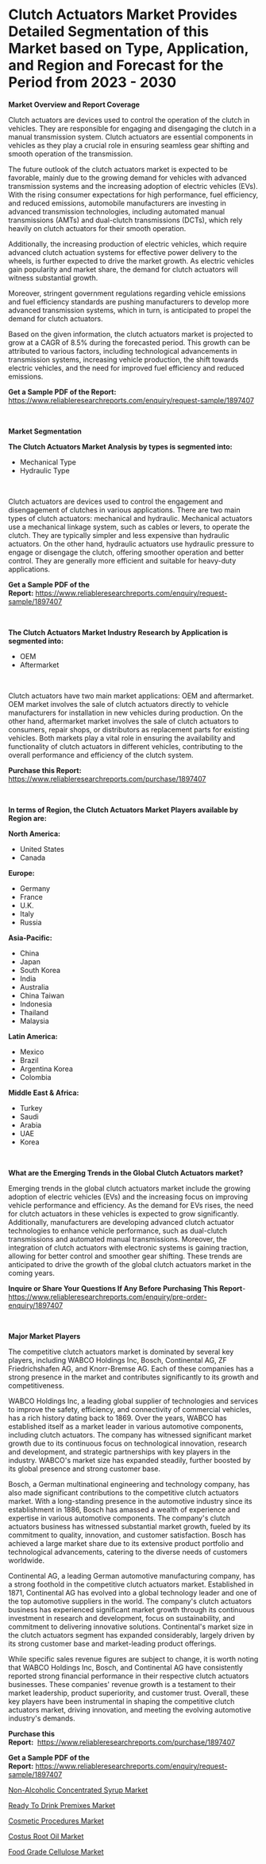 <p><h1>Clutch Actuators Market Provides Detailed Segmentation of this Market based on Type, Application, and Region and Forecast for the Period from 2023 - 2030</h1></p><p><strong>Market Overview and Report Coverage</strong></p>
<p><p>Clutch actuators are devices used to control the operation of the clutch in vehicles. They are responsible for engaging and disengaging the clutch in a manual transmission system. Clutch actuators are essential components in vehicles as they play a crucial role in ensuring seamless gear shifting and smooth operation of the transmission.</p><p>The future outlook of the clutch actuators market is expected to be favorable, mainly due to the growing demand for vehicles with advanced transmission systems and the increasing adoption of electric vehicles (EVs). With the rising consumer expectations for high performance, fuel efficiency, and reduced emissions, automobile manufacturers are investing in advanced transmission technologies, including automated manual transmissions (AMTs) and dual-clutch transmissions (DCTs), which rely heavily on clutch actuators for their smooth operation.</p><p>Additionally, the increasing production of electric vehicles, which require advanced clutch actuation systems for effective power delivery to the wheels, is further expected to drive the market growth. As electric vehicles gain popularity and market share, the demand for clutch actuators will witness substantial growth.</p><p>Moreover, stringent government regulations regarding vehicle emissions and fuel efficiency standards are pushing manufacturers to develop more advanced transmission systems, which in turn, is anticipated to propel the demand for clutch actuators.</p><p>Based on the given information, the clutch actuators market is projected to grow at a CAGR of 8.5% during the forecasted period. This growth can be attributed to various factors, including technological advancements in transmission systems, increasing vehicle production, the shift towards electric vehicles, and the need for improved fuel efficiency and reduced emissions.</p></p>
<p><strong>Get a Sample PDF of the Report:</strong> <a href="https://www.reliableresearchreports.com/enquiry/request-sample/1897407">https://www.reliableresearchreports.com/enquiry/request-sample/1897407</a></p>
<p>&nbsp;</p>
<p><strong>Market Segmentation</strong></p>
<p><strong>The Clutch Actuators Market Analysis by types is segmented into:</strong></p>
<p><ul><li>Mechanical Type</li><li>Hydraulic Type</li></ul></p>
<p>&nbsp;</p>
<p><p>Clutch actuators are devices used to control the engagement and disengagement of clutches in various applications. There are two main types of clutch actuators: mechanical and hydraulic. Mechanical actuators use a mechanical linkage system, such as cables or levers, to operate the clutch. They are typically simpler and less expensive than hydraulic actuators. On the other hand, hydraulic actuators use hydraulic pressure to engage or disengage the clutch, offering smoother operation and better control. They are generally more efficient and suitable for heavy-duty applications.</p></p>
<p><strong>Get a Sample PDF of the Report:</strong>&nbsp;<a href="https://www.reliableresearchreports.com/enquiry/request-sample/1897407">https://www.reliableresearchreports.com/enquiry/request-sample/1897407</a></p>
<p>&nbsp;</p>
<p><strong>The Clutch Actuators Market Industry Research by Application is segmented into:</strong></p>
<p><ul><li>OEM</li><li>Aftermarket</li></ul></p>
<p>&nbsp;</p>
<p><p>Clutch actuators have two main market applications: OEM and aftermarket. OEM market involves the sale of clutch actuators directly to vehicle manufacturers for installation in new vehicles during production. On the other hand, aftermarket market involves the sale of clutch actuators to consumers, repair shops, or distributors as replacement parts for existing vehicles. Both markets play a vital role in ensuring the availability and functionality of clutch actuators in different vehicles, contributing to the overall performance and efficiency of the clutch system.</p></p>
<p><strong>Purchase this Report:</strong>&nbsp; <a href="https://www.reliableresearchreports.com/purchase/1897407">https://www.reliableresearchreports.com/purchase/1897407</a></p>
<p>&nbsp;</p>
<p><strong>In terms of Region, the Clutch Actuators Market Players available by Region are:</strong></p>
<p>
    <p> <strong> North America: </strong>
        <ul>
            <li>United States</li>
            <li>Canada</li>
        </ul>
        </p> 
    <p> <strong> Europe: </strong>
        <ul>
            <li>Germany</li>
            <li>France</li>
            <li>U.K.</li>
            <li>Italy</li>
            <li>Russia</li>
        </ul>
        </p> 
    <p> <strong> Asia-Pacific: </strong>
        <ul>
            <li>China</li>
            <li>Japan</li>
            <li>South Korea</li>
            <li>India</li>
            <li>Australia</li>
            <li>China Taiwan</li>
            <li>Indonesia</li>
            <li>Thailand</li>
            <li>Malaysia</li>
        </ul>
        </p> 
    <p> <strong> Latin America: </strong>
        <ul>
            <li>Mexico</li>
            <li>Brazil</li>
            <li>Argentina Korea</li>
            <li>Colombia</li>
        </ul>
        </p> 
    <p> <strong> Middle East & Africa: </strong>
        <ul>
            <li>Turkey</li>
            <li>Saudi</li>
            <li>Arabia</li>
            <li>UAE</li>
            <li>Korea</li>
        </ul>
    </p>
    </p>
<p>&nbsp;</p>
<p><strong>What are the Emerging Trends in the Global Clutch Actuators market?</strong></p>
<p><p>Emerging trends in the global clutch actuators market include the growing adoption of electric vehicles (EVs) and the increasing focus on improving vehicle performance and efficiency. As the demand for EVs rises, the need for clutch actuators in these vehicles is expected to grow significantly. Additionally, manufacturers are developing advanced clutch actuator technologies to enhance vehicle performance, such as dual-clutch transmissions and automated manual transmissions. Moreover, the integration of clutch actuators with electronic systems is gaining traction, allowing for better control and smoother gear shifting. These trends are anticipated to drive the growth of the global clutch actuators market in the coming years.</p></p>
<p><strong>Inquire or Share Your Questions If Any Before Purchasing This Report</strong>- <a href="https://www.reliableresearchreports.com/enquiry/pre-order-enquiry/1897407">https://www.reliableresearchreports.com/enquiry/pre-order-enquiry/1897407</a></p>
<p>&nbsp;</p>
<p><strong>Major Market Players</strong></p>
<p><p>The competitive clutch actuators market is dominated by several key players, including WABCO Holdings Inc, Bosch, Continental AG, ZF Friedrichshafen AG, and Knorr-Bremse AG. Each of these companies has a strong presence in the market and contributes significantly to its growth and competitiveness.</p><p>WABCO Holdings Inc, a leading global supplier of technologies and services to improve the safety, efficiency, and connectivity of commercial vehicles, has a rich history dating back to 1869. Over the years, WABCO has established itself as a market leader in various automotive components, including clutch actuators. The company has witnessed significant market growth due to its continuous focus on technological innovation, research and development, and strategic partnerships with key players in the industry. WABCO's market size has expanded steadily, further boosted by its global presence and strong customer base.</p><p>Bosch, a German multinational engineering and technology company, has also made significant contributions to the competitive clutch actuators market. With a long-standing presence in the automotive industry since its establishment in 1886, Bosch has amassed a wealth of experience and expertise in various automotive components. The company's clutch actuators business has witnessed substantial market growth, fueled by its commitment to quality, innovation, and customer satisfaction. Bosch has achieved a large market share due to its extensive product portfolio and technological advancements, catering to the diverse needs of customers worldwide.</p><p>Continental AG, a leading German automotive manufacturing company, has a strong foothold in the competitive clutch actuators market. Established in 1871, Continental AG has evolved into a global technology leader and one of the top automotive suppliers in the world. The company's clutch actuators business has experienced significant market growth through its continuous investment in research and development, focus on sustainability, and commitment to delivering innovative solutions. Continental's market size in the clutch actuators segment has expanded considerably, largely driven by its strong customer base and market-leading product offerings.</p><p>While specific sales revenue figures are subject to change, it is worth noting that WABCO Holdings Inc, Bosch, and Continental AG have consistently reported strong financial performance in their respective clutch actuators businesses. These companies' revenue growth is a testament to their market leadership, product superiority, and customer trust. Overall, these key players have been instrumental in shaping the competitive clutch actuators market, driving innovation, and meeting the evolving automotive industry's demands.</p></p>
<p><strong>Purchase this Report:</strong>&nbsp;&nbsp;<a href="https://www.reliableresearchreports.com/purchase/1897407">https://www.reliableresearchreports.com/purchase/1897407</a></p>
<p></p>
<p><strong>Get a Sample PDF of the Report:</strong>&nbsp;<a href="https://www.reliableresearchreports.com/enquiry/request-sample/1897407">https://www.reliableresearchreports.com/enquiry/request-sample/1897407</a></p>
<p><p><a href="https://www.linkedin.com/pulse/non-alcoholic-concentrated-syrup-market-size-2023-2030-0yxbe/">Non-Alcoholic Concentrated Syrup Market</a></p><p><a href="https://www.linkedin.com/pulse/ready-drink-premixes-market-research-report-provides-thorough-xorae/">Ready To Drink Premixes Market</a></p><p><a href="https://medium.com/@karleeprice82/cosmetic-procedures-market-size-cagr-trends-2024-2030-adda6d5f3760">Cosmetic Procedures Market</a></p><p><a href="https://medium.com/@rosaerluke/costus-root-oil-market-report-reveals-the-latest-trends-and-growth-opportunities-of-this-market-64618555e168">Costus Root Oil Market</a></p><p><a href="https://www.linkedin.com/pulse/food-grade-cellulose-market-challenges-opportunities-growth-hw0ke/">Food Grade Cellulose Market</a></p></p>